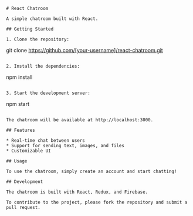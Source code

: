 ```
# React Chatroom

A simple chatroom built with React.

## Getting Started

1. Clone the repository:

```
git clone https://github.com/[your-username]/react-chatroom.git
```

2. Install the dependencies:

```
npm install
```

3. Start the development server:

```
npm start
```

The chatroom will be available at http://localhost:3000.

## Features

* Real-time chat between users
* Support for sending text, images, and files
* Customizable UI

## Usage

To use the chatroom, simply create an account and start chatting!

## Development

The chatroom is built with React, Redux, and Firebase.

To contribute to the project, please fork the repository and submit a pull request.
